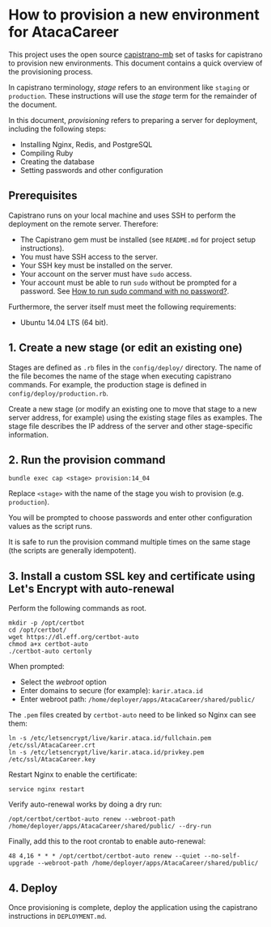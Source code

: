 # How to provision a new environment for AtacaCareer

This project uses the open source [capistrano-mb](https://github.com/mattbrictson/capistrano-mb) set of tasks for capistrano to provision new environments. This document contains a quick overview of the provisioning process.

In capistrano terminology, *stage* refers to an environment like `staging` or `production`. These instructions will use the *stage* term for the remainder of the document.

In this document, *provisioning* refers to preparing a server for deployment, including the following steps:

* Installing Nginx, Redis, and PostgreSQL
* Compiling Ruby
* Creating the database
* Setting passwords and other configuration


## Prerequisites

Capistrano runs on your local machine and uses SSH to perform the deployment on the remote server. Therefore:

* The Capistrano gem must be installed (see `README.md` for project setup instructions).
* You must have SSH access to the server.
* Your SSH key must be installed on the server.
* Your account on the server must have `sudo` access.
* Your account must be able to run `sudo` without be prompted for a password. See [How to run sudo command with no password?](http://askubuntu.com/questions/192050/how-to-run-sudo-command-with-no-password).

Furthermore, the server itself must meet the following requirements:

* Ubuntu 14.04 LTS (64 bit).


## 1. Create a new stage (or edit an existing one)

Stages are defined as `.rb` files in the `config/deploy/` directory. The name of the file becomes the name of the stage when executing capistrano commands. For example, the production stage is defined in `config/deploy/production.rb`.

Create a new stage (or modify an existing one to move that stage to a new server address, for example) using the existing stage files as examples. The stage file describes the IP address of the server and other stage-specific information.

## 2. Run the provision command

`bundle exec cap <stage> provision:14_04`

Replace `<stage>` with the name of the stage you wish to provision (e.g. `production`).

You will be prompted to choose passwords and enter other configuration values as the script runs.

It is safe to run the provision command multiple times on the same stage (the scripts are generally idempotent).

## 3. Install a custom SSL key and certificate using Let's Encrypt with auto-renewal

Perform the following commands as root.

```
mkdir -p /opt/certbot
cd /opt/certbot/
wget https://dl.eff.org/certbot-auto
chmod a+x certbot-auto
./certbot-auto certonly
```

When prompted:

* Select the *webroot* option
* Enter domains to secure (for example): `karir.ataca.id`
* Enter webroot path: `/home/deployer/apps/AtacaCareer/shared/public/`

The `.pem` files created by `certbot-auto` need to be linked so Nginx can see them:

```
ln -s /etc/letsencrypt/live/karir.ataca.id/fullchain.pem /etc/ssl/AtacaCareer.crt
ln -s /etc/letsencrypt/live/karir.ataca.id/privkey.pem /etc/ssl/AtacaCareer.key
```

Restart Nginx to enable the certificate:

```
service nginx restart
```

Verify auto-renewal works by doing a dry run:

```
/opt/certbot/certbot-auto renew --webroot-path /home/deployer/apps/AtacaCareer/shared/public/ --dry-run
```

Finally, add this to the root crontab to enable auto-renewal:

```
48 4,16 * * * /opt/certbot/certbot-auto renew --quiet --no-self-upgrade --webroot-path /home/deployer/apps/AtacaCareer/shared/public/
```

## 4. Deploy

Once provisioning is complete, deploy the application using the capistrano instructions in `DEPLOYMENT.md`.
